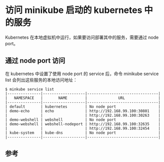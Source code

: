 <!-- toc -->
# 访问 minikube 启动的 kubernetes 中的服务

Kubernetes 在本地虚拟机中运行，如果要访问部署其中的服务，需要通过 node port。

## 通过 node port 访问

在 kubernetes 中设置了使用 node port 的 service 后，命令 minikube service list 会列出这些服务的本地访问地址：

```
$ minkube service list
|---------------|-------------------|--------------------------------|
|   NAMESPACE   |       NAME        |              URL               |
|---------------|-------------------|--------------------------------|
| default       | kubernetes        | No node port                   |
| demo-echo     | echo              | http://192.168.99.100:30801    |
|               |                   | http://192.168.99.100:30263    |
| demo-webshell | webshell          | No node port                   |
| demo-webshell | webshell-nodeport | http://192.168.99.100:32635    |
|               |                   | http://192.168.99.100:32454    |
| kube-system   | kube-dns          | No node port                   |
|---------------|-------------------|--------------------------------|
```

## 参考
